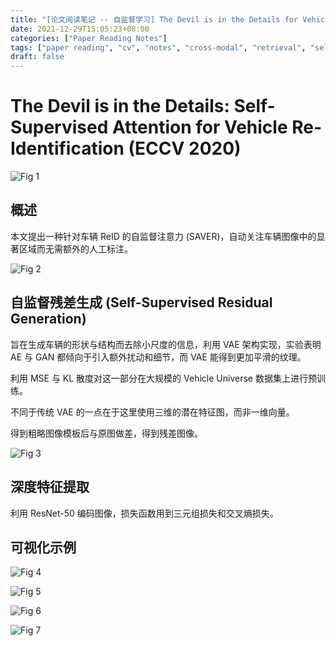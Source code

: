 ```yaml
---
title: "[论文阅读笔记 -- 自监督学习] The Devil is in the Details for Vehicle ReID (ECCV 2020)"
date: 2021-12-29T15:05:23+08:00
categories: ["Paper Reading Notes"]
tags: ["paper reading", "cv", "notes", "cross-modal", "retrieval", "self-supervised", "reid", "vehicle"]
draft: false
---
```


# The Devil is in the Details: Self-Supervised Attention for Vehicle Re-Identification (ECCV 2020)

![Fig 1](/images/2021/PRN149/1.png)

## 概述

本文提出一种针对车辆 ReID 的自监督注意力 (SAVER)，自动关注车辆图像中的显著区域而无需额外的人工标注。  

![Fig 2](/images/2021/PRN149/2.png)

## 自监督残差生成 (Self-Supervised Residual Generation)

旨在生成车辆的形状与结构而去除小尺度的信息，利用 VAE 架构实现，实验表明 AE 与 GAN 都倾向于引入额外扰动和细节，而 VAE 能得到更加平滑的纹理。  

利用 MSE 与 KL 散度对这一部分在大规模的 Vehicle Universe 数据集上进行预训练。  

不同于传统 VAE 的一点在于这里使用三维的潜在特征图，而非一维向量。  

得到粗略图像模板后与原图做差，得到残差图像。  

![Fig 3](/images/2021/PRN149/3.png)

## 深度特征提取

利用 ResNet-50 编码图像，损失函数用到三元组损失和交叉熵损失。  

## 可视化示例

![Fig 4](/images/2021/PRN149/4.png)

![Fig 5](/images/2021/PRN149/5.png)

![Fig 6](/images/2021/PRN149/6.png)

![Fig 7](/images/2021/PRN149/7.png)
